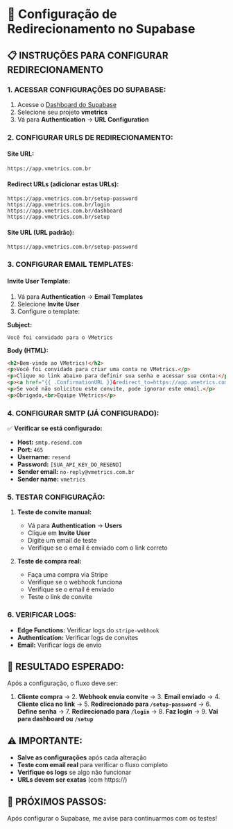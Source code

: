 # 🔧 Configuração de Redirecionamento no Supabase

## 📋 **INSTRUÇÕES PARA CONFIGURAR REDIRECIONAMENTO**

### **1. ACESSAR CONFIGURAÇÕES DO SUPABASE:**

1. Acesse o [Dashboard do Supabase](https://supabase.com/dashboard)
2. Selecione seu projeto **vmetrics**
3. Vá para **Authentication** → **URL Configuration**

### **2. CONFIGURAR URLS DE REDIRECIONAMENTO:**

#### **Site URL:**
```
https://app.vmetrics.com.br
```

#### **Redirect URLs (adicionar estas URLs):**
```
https://app.vmetrics.com.br/setup-password
https://app.vmetrics.com.br/login
https://app.vmetrics.com.br/dashboard
https://app.vmetrics.com.br/setup
```

#### **Site URL (URL padrão):**
```
https://app.vmetrics.com.br/setup-password
```

### **3. CONFIGURAR EMAIL TEMPLATES:**

#### **Invite User Template:**
1. Vá para **Authentication** → **Email Templates**
2. Selecione **Invite User**
3. Configure o template:

**Subject:**
```
Você foi convidado para o VMetrics
```

**Body (HTML):**
```html
<h2>Bem-vindo ao VMetrics!</h2>
<p>Você foi convidado para criar uma conta no VMetrics.</p>
<p>Clique no link abaixo para definir sua senha e acessar sua conta:</p>
<p><a href="{{ .ConfirmationURL }}&redirect_to=https://app.vmetrics.com.br/setup-password">Definir Senha e Acessar Conta</a></p>
<p>Se você não solicitou este convite, pode ignorar este email.</p>
<p>Obrigado,<br>Equipe VMetrics</p>
```

### **4. CONFIGURAR SMTP (JÁ CONFIGURADO):**

✅ **Verificar se está configurado:**
- **Host:** `smtp.resend.com`
- **Port:** `465`
- **Username:** `resend`
- **Password:** `[SUA_API_KEY_DO_RESEND]`
- **Sender email:** `no-reply@vmetrics.com.br`
- **Sender name:** `vmetrics`

### **5. TESTAR CONFIGURAÇÃO:**

1. **Teste de convite manual:**
   - Vá para **Authentication** → **Users**
   - Clique em **Invite User**
   - Digite um email de teste
   - Verifique se o email é enviado com o link correto

2. **Teste de compra real:**
   - Faça uma compra via Stripe
   - Verifique se o webhook funciona
   - Verifique se o email é enviado
   - Teste o link de convite

### **6. VERIFICAR LOGS:**

- **Edge Functions:** Verificar logs do `stripe-webhook`
- **Authentication:** Verificar logs de convites
- **Email:** Verificar logs de envio

## 🎯 **RESULTADO ESPERADO:**

Após a configuração, o fluxo deve ser:

1. **Cliente compra** → 2. **Webhook envia convite** → 3. **Email enviado** → 4. **Cliente clica no link** → 5. **Redirecionado para `/setup-password`** → 6. **Define senha** → 7. **Redirecionado para `/login`** → 8. **Faz login** → 9. **Vai para dashboard ou `/setup`**

## ⚠️ **IMPORTANTE:**

- **Salve as configurações** após cada alteração
- **Teste com email real** para verificar o fluxo completo
- **Verifique os logs** se algo não funcionar
- **URLs devem ser exatas** (com https://)

## 🚀 **PRÓXIMOS PASSOS:**

Após configurar o Supabase, me avise para continuarmos com os testes!
